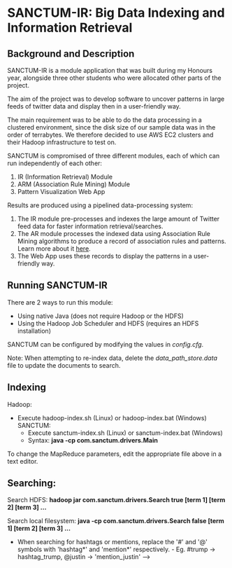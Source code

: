 # SANCTUM-IR: Big Data Indexing and Information Retrieval

## Background and Description

SANCTUM-IR is a module application that was built during my Honours year, alongside three other students who were allocated other parts of the project.

The aim of the project was to develop software to uncover patterns in large feeds of twitter data and display then in a user-friendly way.

The main requirement was to be able to do the data processing in a clustered environment, since the disk size of our sample data was in the order of terrabytes. We therefore decided to use AWS EC2 clusters and their Hadoop infrastructure to test on.

SANCTUM is compromised of three different modules, each of which can run independently of each other:

1. IR (Information Retrieval) Module
2. ARM (Association Rule Mining) Module
3. Pattern Visualization Web App

Results are produced using a pipelined data-processing system:

1. The IR module pre-processes and indexes the large amount of Twitter feed data for faster information retrieval/searches.
2. The AR module processes the indexed data using Association Rule Mining algorithms to produce a record of association rules and patterns. Learn more about it [here](https://www.upgrad.com/blog/association-rule-mining-an-overview-and-its-applications/).
3. The Web App uses these records to display the patterns in a user-friendly way.

## Running SANCTUM-IR

There are 2 ways to run this module:

- Using native Java (does not require Hadoop or the HDFS)
- Using the Hadoop Job Scheduler and HDFS (requires an HDFS installation)

SANCTUM can be configured by modifying the values in _config.cfg_.

Note: When attempting to re-index data, delete the _data_path_store.data_ file to update the documents to search.

## Indexing

Hadoop:

- Execute hadoop-index.sh (Linux) or hadoop-index.bat (Windows)
  SANCTUM:
  - Execute sanctum-index.sh (Linux) or sanctum-index.bat (Windows)
  - Syntax: **java -cp <jar path> com.sanctum.drivers.Main <num threads per file> <num mappers per reducer> <num writers>**

To change the MapReduce parameters, edit the appropriate file above in a text editor.

## Searching:

Search HDFS: **hadoop jar <jar path> com.sanctum.drivers.Search true <top k> [term 1] [term 2] [term 3] ...**

Search local filesystem: **java -cp <jar path> com.sanctum.drivers.Search false <top k> [term 1] [term 2] [term 3] ...**

- When searching for hashtags or mentions, replace the '#' and '@' symbols with 'hashtag*' and 'mention*' respectively. - Eg. #trump -> hashtag_trump, @justin -> 'mention_justin' -->
